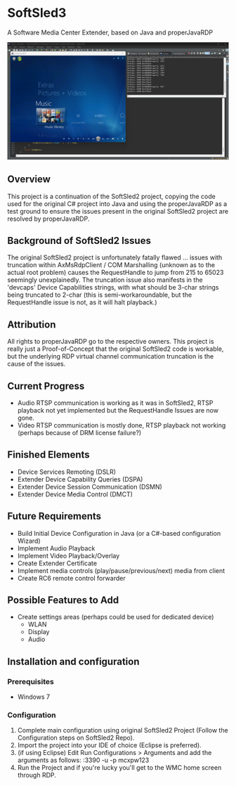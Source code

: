 # SoftSled3
A Software Media Center Extender, based on Java and properJavaRDP

![Screenshot of the Dev Shell](https://raw.githubusercontent.com/L2N6H5B3/SoftSled3/main/Screenshot.png)

## Overview
This project is a continuation of the SoftSled2 project, copying the code used for the original C# project into Java and using the properJavaRDP as a test ground to ensure the issues present in the original SoftSled2 project are resolved by properJavaRDP.

## Background of SoftSled2 Issues
The original SoftSled2 project is unfortunately fatally flawed ... issues with truncation within AxMsRdpClient / COM Marshalling (unknown as to the actual root problem) causes the RequestHandle to jump from 215 to 65023 seemingly unexplainedly.  The truncation issue also manifests in the 'devcaps' Device Capabilities strings, with what should be 3-char strings being truncated to 2-char (this is semi-workaroundable, but the RequestHandle issue is not, as it will halt playback.)


## Attribution
All rights to properJavaRDP go to the respective owners.  This project is really just a Proof-of-Concept that the original SoftSled2 code is workable, but the underlying RDP virtual channel communication truncation is the cause of the issues.

## Current Progress
* Audio RTSP communication is working as it was in SoftSled2, RTSP playback not yet implemented but the RequestHandle Issues are now gone.
* Video RTSP communication is mostly done, RTSP playback not working (perhaps because of DRM license failure?)

## Finished Elements
* Device Services Remoting (DSLR)
* Extender Device Capability Queries (DSPA)
* Extender Device Session Communication (DSMN)
* Extender Device Media Control (DMCT)

## Future Requirements
* Build Initial Device Configuration in Java (or a C#-based configuration Wizard)
* Implement Audio Playback
* Implement Video Playback/Overlay
* Create Extender Certificate
* Implement media controls (play/pause/previous/next) media from client
* Create RC6 remote control forwarder


## Possible Features to Add
* Create settings areas (perhaps could be used for dedicated device)
    * WLAN
    * Display
    * Audio

## Installation and configuration
### Prerequisites
* Windows 7

### Configuration
1. Complete main configuration using original SoftSled2 Project (Follow the Configuration steps on SoftSled2 Repo).
2. Import the project into your IDE of choice (Eclipse is preferred).
3. (if using Eclipse) Edit Run Configurations > Arguments and add the arguments as follows: <ip-address-of-wmc-pc>:3390 -u <mcx-username> -p mcxpw123
4. Run the Project and if you're lucky you'll get to the WMC home screen through RDP.

